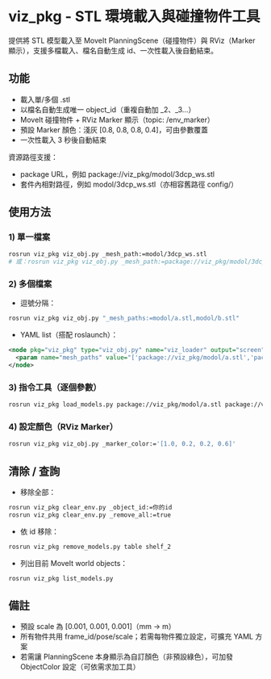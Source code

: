 # viz_pkg - STL 環境載入與碰撞物件工具

提供將 STL 模型載入至 MoveIt PlanningScene（碰撞物件）與 RViz（Marker 顯示），支援多檔載入、檔名自動生成 id、一次性載入後自動結束。

## 功能
- 載入單/多個 .stl
- 以檔名自動生成唯一 object_id（重複自動加 _2、_3…）
- MoveIt 碰撞物件 + RViz Marker 顯示（topic: /env_marker）
- 預設 Marker 顏色：淺灰 [0.8, 0.8, 0.8, 0.4]，可由參數覆蓋
- 一次性載入 3 秒後自動結束

資源路徑支援：
- package URL，例如 package://viz_pkg/modol/3dcp_ws.stl
- 套件內相對路徑，例如 modol/3dcp_ws.stl（亦相容舊路徑 config/）

## 使用方法

### 1) 單一檔案
```bash
rosrun viz_pkg viz_obj.py _mesh_path:=modol/3dcp_ws.stl
# 或：rosrun viz_pkg viz_obj.py _mesh_path:=package://viz_pkg/modol/3dcp_ws.stl
```

### 2) 多個檔案
- 逗號分隔：
```bash
rosrun viz_pkg viz_obj.py "_mesh_paths:=modol/a.stl,modol/b.stl"
```
- YAML list（搭配 roslaunch）：
```xml
<node pkg="viz_pkg" type="viz_obj.py" name="viz_loader" output="screen">
  <param name="mesh_paths" value="['package://viz_pkg/modol/a.stl','package://viz_pkg/modol/b.stl']"/>
</node>
```

### 3) 指令工具（逐個參數）
```bash
rosrun viz_pkg load_models.py package://viz_pkg/modol/a.stl package://viz_pkg/modol/b.stl
```

### 4) 設定顏色（RViz Marker）
```bash
rosrun viz_pkg viz_obj.py _marker_color:='[1.0, 0.2, 0.2, 0.6]'
```

## 清除 / 查詢
- 移除全部：
```bash
rosrun viz_pkg clear_env.py _object_id:=你的id
rosrun viz_pkg clear_env.py _remove_all:=true
```
- 依 id 移除：
```bash
rosrun viz_pkg remove_models.py table shelf_2
```
- 列出目前 MoveIt world objects：
```bash
rosrun viz_pkg list_models.py
```

## 備註
- 預設 scale 為 [0.001, 0.001, 0.001]（mm → m）
- 所有物件共用 frame_id/pose/scale；若需每物件獨立設定，可擴充 YAML 方案
- 若需讓 PlanningScene 本身顯示為自訂顏色（非預設綠色），可加發 ObjectColor 設定（可依需求加工具）
